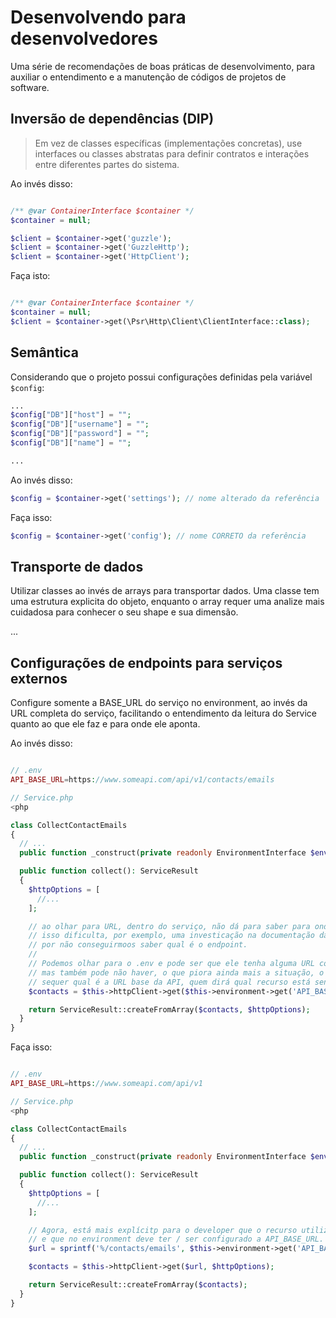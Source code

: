 # Desenvolvendo para desenvolvedores

Uma série de recomendações de boas práticas de desenvolvimento, para auxiliar o entendimento e a manutenção de códigos de projetos de software.

## Inversão de dependências (DIP)

> Em vez de classes específicas (implementações concretas), use interfaces ou classes abstratas para definir contratos e interações entre diferentes partes do sistema. 

Ao invés disso:
```php

/** @var ContainerInterface $container */
$container = null;

$client = $container->get('guzzle');
$client = $container->get('GuzzleHttp');
$client = $container->get('HttpClient');
```

Faça isto:
```php

/** @var ContainerInterface $container */
$container = null;
$client = $container->get(\Psr\Http\Client\ClientInterface::class);
```

## Semântica

Considerando que o projeto possui configurações definidas pela variável `$config`: 

```php
...
$config["DB"]["host"] = "";
$config["DB"]["username"] = "";
$config["DB"]["password"] = "";
$config["DB"]["name"] = "";

...
```

Ao invés disso:

```php
$config = $container->get('settings'); // nome alterado da referência
```

Faça isso:

```php
$config = $container->get('config'); // nome CORRETO da referência
```

## Transporte de dados

Utilizar classes ao invés de arrays para transportar dados.
Uma classe tem uma estrutura explicita do objeto, enquanto o array requer uma analize mais cuidadosa para conhecer o seu shape e sua dimensão.

...

## Configurações de endpoints para serviços externos

Configure somente a BASE_URL do serviço no environment, ao invés da URL completa do serviço, facilitando o entendimento da leitura do Service quanto ao que ele faz e para onde ele aponta.

Ao invés disso:

```php

// .env
API_BASE_URL=https://www.someapi.com/api/v1/contacts/emails

// Service.php
<php

class CollectContactEmails
{
  // ...
  public function _construct(private readonly EnvironmentInterface $environment, private readonly HttpClientInterface $httpClient) {}

  public function collect(): ServiceResult
  {
    $httpOptions = [
      //...
    ];

    // ao olhar para URL, dentro do serviço, não dá para saber para onde ela aponta.
    // isso dificulta, por exemplo, uma investicação na documentação da integração,
    // por não conseguirmoos saber qual é o endpoint.
    //
    // Podemos olhar para o .env e pode ser que ele tenha alguma URL configurada num .env.example,
    // mas também pode não haver, o que piora ainda mais a situação, o que deixa o developer sem saber
    // sequer qual é a URL base da API, quem dirá qual recurso está sendo requisitado.
    $contacts = $this->httpClient->get($this->environment->get('API_BASE_URL'));

    return ServiceResult::createFromArray($contacts, $httpOptions);
  }
}

```

Faça isso:

```php

// .env
API_BASE_URL=https://www.someapi.com/api/v1

// Service.php
<php

class CollectContactEmails
{
  // ...
  public function _construct(private readonly EnvironmentInterface $environment, private readonly HttpClientInterface $httpClient) {}

  public function collect(): ServiceResult
  {
    $httpOptions = [
      //...
    ];

    // Agora, está mais explícitp para o developer que o recurso utilizado é o /contacts/email
    // e que no environment deve ter / ser configurado a API_BASE_URL.
    $url = sprintf('%/contacts/emails', $this->environment->get('API_BASE_URL'));

    $contacts = $this->httpClient->get($url, $httpOptions);

    return ServiceResult::createFromArray($contacts);
  }
}

```
